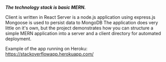 _**The technology stack is basic MERN.**_

Client is written in React
Server is a node.js application using express.js
Mongoose is used to persist data to MongoDB
The application does very little on it's own, but the project demonstrates how you can structure a simple MERN application into a server and a client directory for automated deployment.

Example of the app running on Heroku: https://stackoverflowapp.herokuapp.com/